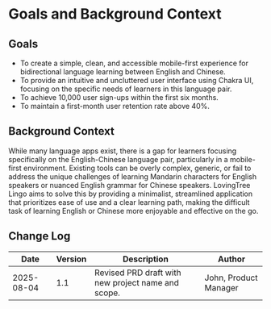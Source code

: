 # Goals and Background Context

## Goals
* To create a simple, clean, and accessible mobile-first experience for bidirectional language learning between English and Chinese.
* To provide an intuitive and uncluttered user interface using Chakra UI, focusing on the specific needs of learners in this language pair.
* To achieve 10,000 user sign-ups within the first six months.
* To maintain a first-month user retention rate above 40%.

## Background Context
While many language apps exist, there is a gap for learners focusing specifically on the English-Chinese language pair, particularly in a mobile-first environment. Existing tools can be overly complex, generic, or fail to address the unique challenges of learning Mandarin characters for English speakers or nuanced English grammar for Chinese speakers. LovingTree Lingo aims to solve this by providing a minimalist, streamlined application that prioritizes ease of use and a clear learning path, making the difficult task of learning English or Chinese more enjoyable and effective on the go.

## Change Log
| Date | Version | Description | Author |
| --- | --- | --- | --- |
| 2025-08-04 | 1.1 | Revised PRD draft with new project name and scope. | John, Product Manager |
